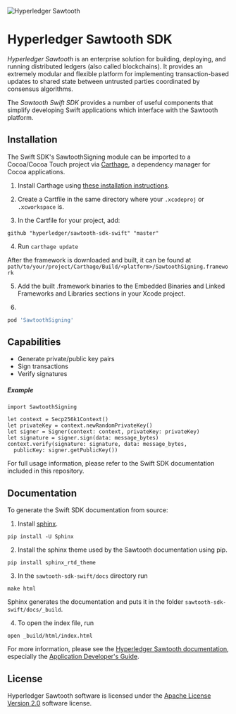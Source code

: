 
![Hyperledger Sawtooth](https://raw.githubusercontent.com/hyperledger/sawtooth-core/master/images/sawtooth_logo_light_blue-small.png)

# Hyperledger Sawtooth SDK

*Hyperledger Sawtooth* is an enterprise solution for building, deploying, and
running distributed ledgers (also called blockchains). It provides an extremely
modular and flexible platform for implementing transaction-based updates to
shared state between untrusted parties coordinated by consensus algorithms.

The *Sawtooth Swift SDK* provides a number of useful components that simplify
developing Swift applications which interface with the Sawtooth platform.

## Installation

The Swift SDK's SawtoothSigning module can be imported to a Cocoa/Cocoa Touch
project via [Carthage](https://github.com/Carthage/Carthage), a dependency
manager for Cocoa applications.

1. Install Carthage using
[these installation instructions](https://github.com/Carthage/Carthage#installing-carthage).

2. Create a Cartfile in the same directory where your `.xcodeproj` or
`.xcworkspace` is.

3. In the Cartfile for your project, add:
  ```
  github "hyperledger/sawtooth-sdk-swift" "master"
  ```

4. Run `carthage update`

  After the framework is downloaded and built, it can be found at
  `path/to/your/project/Carthage/Build/<platform>/SawtoothSigning.framework`

5. Add the built .framework binaries to the Embedded Binaries and Linked
Frameworks and Libraries sections in your Xcode project.

6.
```ruby
pod 'SawtoothSigning'
```

## Capabilities

- Generate private/public key pairs
- Sign transactions
- Verify signatures

##### Example

  ```
  import SawtoothSigning

  let context = Secp256k1Context()
  let privateKey = context.newRandomPrivateKey()
  let signer = Signer(context: context, privateKey: privateKey)
  let signature = signer.sign(data: message_bytes)
  context.verify(signature: signature, data: message_bytes,
    publicKey: signer.getPublicKey())
  ```

For full usage information, please refer to the Swift SDK documentation
included in this repository.


## Documentation

To generate the Swift SDK documentation from source:
1. Install [sphinx](http://www.sphinx-doc.org/en/master/).
  ```
  pip install -U Sphinx
  ```
2. Install the sphinx theme used by the Sawtooth documentation using pip.
  ```
  pip install sphinx_rtd_theme
  ```
3. In the `sawtooth-sdk-swift/docs` directory run
  ```
  make html
  ```

  Sphinx generates the documentation and puts it in the folder
  `sawtooth-sdk-swift/docs/_build`.

4. To open the index file, run
  ```
  open _build/html/index.html
  ```

For more information, please see the
[Hyperledger Sawtooth documentation](https://sawtooth.hyperledger.org/docs/),
especially the
[Application Developer's Guide](https://sawtooth.hyperledger.org/docs/core/releases/latest/app_developers_guide.html).

License
-------
Hyperledger Sawtooth software is licensed under the
[Apache License Version 2.0](LICENSE) software license.
